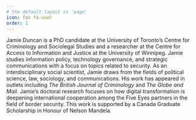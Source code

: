 ```yaml
---
# the default layout is 'page'
icon: fas fa-user
order: 1
---
```


Jamie Duncan is a PhD candidate at the University of Toronto’s Centre for Criminology and Sociolegal Studies and a researcher at the Centre for Access to Information and Justice at the University of Winnipeg. Jamie studies information policy, technology governance, and strategic communications with a focus on topics related to security. As an interdisciplinary social scientist, Jamie draws from the fields of political science, law, sociology, and communications. His work has appeared in outlets including *The British Journal of Criminology* and *The Globe and Mail*. Jamie’s doctoral research focuses on how digital transformation is deepening international cooperation among the Five Eyes partners in the field of border security. This work is supported by a Canada Graduate Scholarship in Honour of Nelson Mandela.
